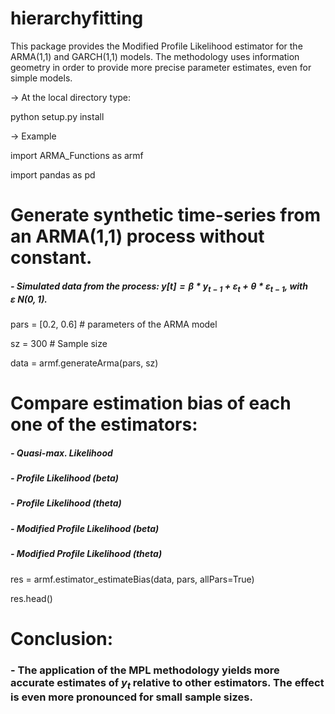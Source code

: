 # hierarchyfitting

This package provides the Modified Profile Likelihood estimator for the ARMA(1,1) and GARCH(1,1) models.
The methodology uses information geometry in order to provide more precise parameter estimates, even for simple models.


-> At the local directory type:

python setup.py install


-> Example

import ARMA_Functions as armf

import pandas as pd


# Generate synthetic time-series from an ARMA(1,1) process without constant.
##### - Simulated data from the process: $y[t] = \beta * y_{t-1} + \varepsilon_{t} + \theta * \varepsilon_{t-1}$, with $\varepsilon ~ N(0,1).$


pars = [0.2, 0.6] # parameters of the ARMA model

sz   = 300 # Sample size

data = armf.generateArma(pars, sz)

# Compare estimation bias of each one of the estimators:
##### - Quasi-max. Likelihood
##### - Profile Likelihood (beta)
##### - Profile Likelihood (theta)
##### - Modified Profile Likelihood (beta)
##### - Modified Profile Likelihood (theta)


res = armf.estimator_estimateBias(data, pars, allPars=True)

res.head()

# Conclusion:

### - The application of the MPL methodology yields more accurate estimates of $y_t$ relative to other estimators. The effect is even more pronounced for small sample sizes.
